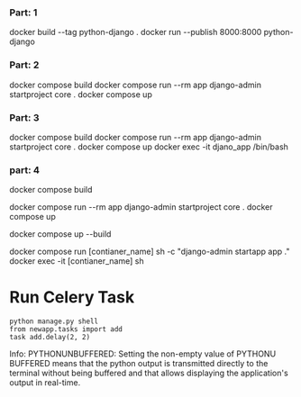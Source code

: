 <!-- makes a simple docker image and run Project -->
### Part: 1
docker build --tag python-django .
docker run --publish 8000:8000 python-django

<!-- Makes a docker image with compose and run Project -->
### Part: 2
docker compose build
docker compose run --rm app django-admin startproject core .
docker compose up

<!-- Used docker compose image to run Project, DB and used terminal -->
### Part: 3
docker compose build
docker compose run --rm app django-admin startproject core .
docker compose up
docker exec -it djano_app /bin/bash

<!-- Used a docker compose image to run Project, DB, redis, celery -->
### part: 4 
<!-- build the image -->
docker compose build
<!-- Run the container and create the project -->
docker compose run --rm app django-admin startproject core .
docker compose up
<!-- build + up -->
docker compose up --build

docker compose run [contianer_name] sh -c "django-admin startapp app ."
docker exec -it [contianer_name] sh

# Run Celery Task
    python manage.py shell
    from newapp.tasks import add
    task add.delay(2, 2)

Info:
PYTHONUNBUFFERED:
Setting the non-empty value of PYTHONU BUFFERED means that the python output is transmitted directly to the terminal without being buffered and that allows displaying the application's output in real-time.